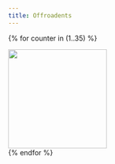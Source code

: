 ```yaml
---
title: Offroadents
---
```


<html>

<head>
  <meta charset="utf-8">
  <title>{{ page.title }}</title>
  <link rel="stylesheet" href="node_modules/photoswipe/dist/photoswipe.css">
  <style>
    .thumbnail200 {
      width: 200px;
      height: 200px;
    }
  </style>

  <script type="module">
    import PhotoSwipeLightbox from './node_modules/photoswipe/dist/photoswipe-lightbox.esm.js';
    const lightbox = new PhotoSwipeLightbox({
      gallery: '#my-gallery',
      children: 'a',
      pswpModule: () => import('./node_modules/photoswipe/dist/photoswipe.esm.js')
    });
    lightbox.init();
  </script>

  {% for counter in (1..35) %}

  <div class="pswp-gallery" id="my-gallery">
    <a href="assets/images/Offroadents - {{ counter }}.PNG" data-pswp-width="1024" data-pswp-height="1024"
      target="_blank">
      <img src="assets/images/Offroadents - {{ counter }}.PNG" class="thumbnail200" alt="" />
    </a>

  </div>
  {% endfor %}

  </body>

</html>